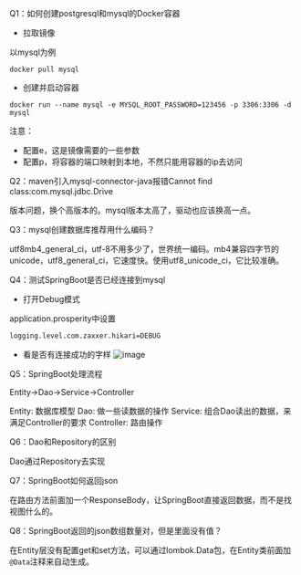 Q1：如何创建postgresql和mysql的Docker容器

- 拉取镜像

以mysql为例

```shell
docker pull mysql
```

- 创建并启动容器

```shell
docker run --name mysql -e MYSQL_ROOT_PASSWORD=123456 -p 3306:3306 -d mysql
```

注意：

- 配置e，这是镜像需要的一些参数
- 配置p，将容器的端口映射到本地，不然只能用容器的ip去访问

Q2：maven引入mysql-connector-java报错Cannot find class:com.mysql.jdbc.Drive

版本问题，换个高版本的。mysql版本太高了，驱动也应该换高一点。

Q3：mysql创建数据库推荐用什么编码？

utf8mb4_general_ci，utf-8不用多少了，世界统一编码。mb4兼容四字节的unicode，utf8_general_ci，它速度快。使用utf8_unicode_ci，它比较准确。 

Q4：测试SpringBoot是否已经连接到mysql

- 打开Debug模式

application.prosperity中设置

```txt
logging.level.com.zaxxer.hikari=DEBUG
```
- 看是否有连接成功的字样
![image](https://github.com/Geekiter/blog-issue/assets/20443506/0d7d0b00-ede2-4d5e-a8ea-3286850dd9d0)

Q5：SpringBoot处理流程

Entity->Dao->Service->Controller

Entity: 数据库模型
Dao: 做一些读数据的操作
Service: 组合Dao读出的数据，来满足Controller的要求
Controller: 路由操作

Q6：Dao和Repository的区别

Dao通过Repository去实现

Q7：SpringBoot如何返回json

在路由方法前面加一个ResponseBody，让SpringBoot直接返回数据，而不是找视图什么的。

Q8：SpringBoot返回的json数组数量对，但是里面没有值？

在Entity层没有配置get和set方法，可以通过lombok.Data包，在Entity类前面加`@Data`注释来自动生成。




